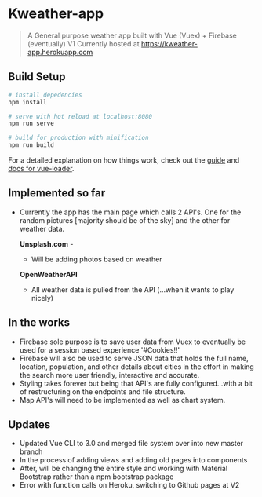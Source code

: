 # Kweather-app

> A General purpose weather app built with Vue (Vuex) + Firebase (eventually)
> V1 Currently hosted at https://kweather-app.herokuapp.com

## Build Setup

```bash
# install depedencies
npm install

# serve with hot reload at localhost:8080
npm run serve

# build for production with minification
npm run build
```

For a detailed explanation on how things work, check out the [guide](http://vuejs-templates.github.io/webpack/) and [docs for vue-loader](http://vuejs.github.io/vue-loader).

## Implemented so far

- Currently the app has the main page which calls 2 API's. One for the random pictures [majority should be of the sky] and the other for weather data.

  **Unsplash.com** -

  - Will be adding photos based on weather

  **OpenWeatherAPI**

  - All weather data is pulled from the API (...when it wants to play nicely)

## In the works

- Firebase sole purpose is to save user data from Vuex to eventually be used for a session based experience '#Cookies!!'
- Firebase will also be used to serve JSON data that holds the full name, location, population, and other details about cities in the effort in making the search more user friendly, interactive and accurate.
- Styling takes forever but being that API's are fully configured...with a bit of restructuring on the endpoints and file structure.
- Map API's will need to be implemented as well as chart system.

## Updates

- Updated Vue CLI to 3.0 and merged file system over into new master branch
- In the process of adding views and adding old pages into components
- After, will be changing the entire style and working with Material Bootstrap rather than a npm bootstrap package
- Error with function calls on Heroku, switching to Github pages at V2
